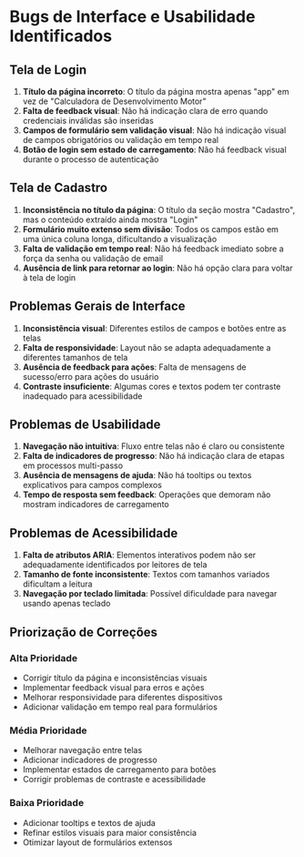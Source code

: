 # Bugs de Interface e Usabilidade Identificados

## Tela de Login
1. **Título da página incorreto**: O título da página mostra apenas "app" em vez de "Calculadora de Desenvolvimento Motor"
2. **Falta de feedback visual**: Não há indicação clara de erro quando credenciais inválidas são inseridas
3. **Campos de formulário sem validação visual**: Não há indicação visual de campos obrigatórios ou validação em tempo real
4. **Botão de login sem estado de carregamento**: Não há feedback visual durante o processo de autenticação

## Tela de Cadastro
1. **Inconsistência no título da página**: O título da seção mostra "Cadastro", mas o conteúdo extraído ainda mostra "Login"
2. **Formulário muito extenso sem divisão**: Todos os campos estão em uma única coluna longa, dificultando a visualização
3. **Falta de validação em tempo real**: Não há feedback imediato sobre a força da senha ou validação de email
4. **Ausência de link para retornar ao login**: Não há opção clara para voltar à tela de login

## Problemas Gerais de Interface
1. **Inconsistência visual**: Diferentes estilos de campos e botões entre as telas
2. **Falta de responsividade**: Layout não se adapta adequadamente a diferentes tamanhos de tela
3. **Ausência de feedback para ações**: Falta de mensagens de sucesso/erro para ações do usuário
4. **Contraste insuficiente**: Algumas cores e textos podem ter contraste inadequado para acessibilidade

## Problemas de Usabilidade
1. **Navegação não intuitiva**: Fluxo entre telas não é claro ou consistente
2. **Falta de indicadores de progresso**: Não há indicação clara de etapas em processos multi-passo
3. **Ausência de mensagens de ajuda**: Não há tooltips ou textos explicativos para campos complexos
4. **Tempo de resposta sem feedback**: Operações que demoram não mostram indicadores de carregamento

## Problemas de Acessibilidade
1. **Falta de atributos ARIA**: Elementos interativos podem não ser adequadamente identificados por leitores de tela
2. **Tamanho de fonte inconsistente**: Textos com tamanhos variados dificultam a leitura
3. **Navegação por teclado limitada**: Possível dificuldade para navegar usando apenas teclado

## Priorização de Correções
### Alta Prioridade
- Corrigir título da página e inconsistências visuais
- Implementar feedback visual para erros e ações
- Melhorar responsividade para diferentes dispositivos
- Adicionar validação em tempo real para formulários

### Média Prioridade
- Melhorar navegação entre telas
- Adicionar indicadores de progresso
- Implementar estados de carregamento para botões
- Corrigir problemas de contraste e acessibilidade

### Baixa Prioridade
- Adicionar tooltips e textos de ajuda
- Refinar estilos visuais para maior consistência
- Otimizar layout de formulários extensos

